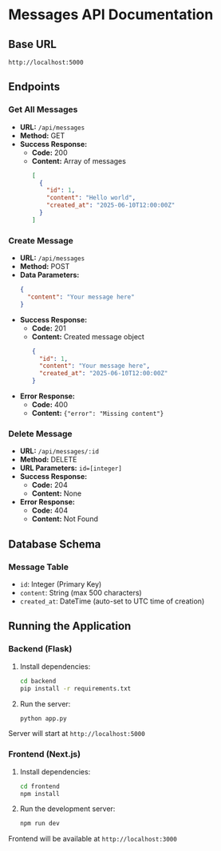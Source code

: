 # Messages API Documentation

## Base URL
`http://localhost:5000`

## Endpoints

### Get All Messages
- **URL:** `/api/messages`
- **Method:** GET
- **Success Response:**
  - **Code:** 200
  - **Content:** Array of messages
    ```json
    [
      {
        "id": 1,
        "content": "Hello world",
        "created_at": "2025-06-10T12:00:00Z"
      }
    ]
    ```

### Create Message
- **URL:** `/api/messages`
- **Method:** POST
- **Data Parameters:**
  ```json
  {
    "content": "Your message here"
  }
  ```
- **Success Response:**
  - **Code:** 201
  - **Content:** Created message object
    ```json
    {
      "id": 1,
      "content": "Your message here",
      "created_at": "2025-06-10T12:00:00Z"
    }
    ```
- **Error Response:**
  - **Code:** 400
  - **Content:** `{"error": "Missing content"}`

### Delete Message
- **URL:** `/api/messages/:id`
- **Method:** DELETE
- **URL Parameters:** `id=[integer]`
- **Success Response:**
  - **Code:** 204
  - **Content:** None
- **Error Response:**
  - **Code:** 404
  - **Content:** Not Found

## Database Schema

### Message Table
- `id`: Integer (Primary Key)
- `content`: String (max 500 characters)
- `created_at`: DateTime (auto-set to UTC time of creation)

## Running the Application

### Backend (Flask)
1. Install dependencies:
   ```bash
   cd backend
   pip install -r requirements.txt
   ```
2. Run the server:
   ```bash
   python app.py
   ```
Server will start at `http://localhost:5000`

### Frontend (Next.js)
1. Install dependencies:
   ```bash
   cd frontend
   npm install
   ```
2. Run the development server:
   ```bash
   npm run dev
   ```
Frontend will be available at `http://localhost:3000`
